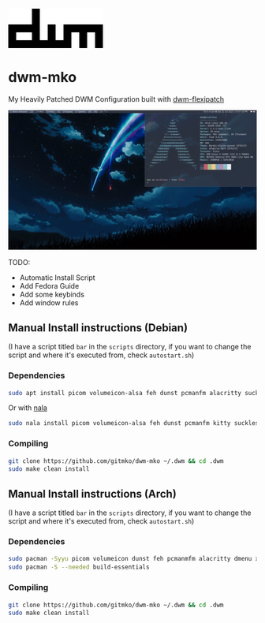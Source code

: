 ![image](dwm-logo.png)

# dwm-mko

My Heavily Patched DWM Configuration built with [dwm-flexipatch](https://github.com/bakkeby/dwm-flexipatch)

![image](dwm-desktop.png)

TODO:
- Automatic Install Script
- Add Fedora Guide
- Add some keybinds
- Add window rules

## Manual Install instructions (Debian)

(I have a script titled `bar` in the `scripts` directory, if you want to change the script and where it's executed from, check `autostart.sh`)

### Dependencies

```bash
sudo apt install picom volumeicon-alsa feh dunst pcmanfm alacritty suckless-tools make gcc libx11-dev libxft-dev libxinerama-dev xorg
```
Or with [nala](https://github.com/volitank/nala)

```bash
sudo nala install picom volumeicon-alsa feh dunst pcmanfm kitty suckless-tools make gcc libx11-dev libxft-dev libxinerama-dev xorg
```

### Compiling 

```bash
git clone https://github.com/gitmko/dwm-mko ~/.dwm && cd .dwm
sudo make clean install
```

## Manual Install instructions (Arch)

(I have a script titled `bar` in the `scripts` directory, if you want to change the script and where it's executed from, check `autostart.sh`)

### Dependencies

```bash
sudo pacman -Syyu picom volumeicon dunst feh pcmanmfm alacritty dmenu xorg-xinit xorg
sudo pacman -S --needed build-essentials
```
### Compiling

```bash
git clone https://github.com/gitmko/dwm-mko ~/.dwm && cd .dwm
sudo make clean install
```

